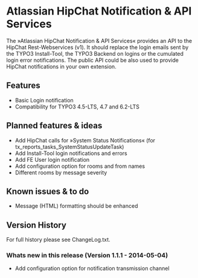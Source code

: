 # Atlassian HipChat Notification & API Services

The »Atlassian HipChat Notification & API Services« provides an API to the HipChat Rest-Webservices (v1).
It should replace the login emails sent by the TYPO3 Install-Tool, the TYPO3 Backend on logins or the
cumulated login error notifications. The public API could be also used to provide HipChat notifications
in your own extension.

## Features
* Basic Login notification
* Compatibility for TYPO3 4.5-LTS, 4.7 and 6.2-LTS

## Planned features & ideas
* Add HipChat calls for »System Status Notifications« (for tx_reports_tasks_SystemStatusUpdateTask)
* Add Install-Tool login notifications and errors
* Add FE User login notification
* Add configuration option for rooms and from names
* Different rooms by message severity

## Known issues & to do
* Message (HTML) formatting should be enhanced

## Version History
For full history please see ChangeLog.txt.

### Whats new in this release (Version 1.1.1 - 2014-05-04)
* Add configuration option for notification transmission channel
